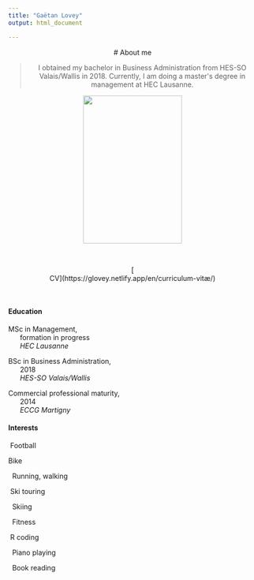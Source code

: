 ```yaml
---
title: "Gaëtan Lovey"
output: html_document

---
```

<center> 
# About me

> I obtained my bachelor in Business Administration from HES-SO Valais/Wallis in 2018. 
> Currently, I am doing a master's degree in management at HEC Lausanne. 
</p></center>

<p align="center">
  <img src="/profile.png" width="200" height="300"/>
</p>

<p>&nbsp; </p>

<center> 
[<i class="fas fa-folder fa-2x"></i> <br/>CV](https://glovey.netlify.app/en/curriculum-vitæ/)
</p></center>

<p>&nbsp; </p>

<div class="container">
   <div class="col-lg-6 col-md-6 col-sm-12 col-xs-12">
   
#### **Education** 

<i class="fas fa-graduation-cap fa-pulse"></i> MSc in Management, <br/>      formation in progress
<br/>      *HEC Lausanne*

<i class="fas fa-graduation-cap"></i> BSc in Business Administration, <br/>      2018 
<br/>      *HES-SO Valais/Wallis*

<i class="fas fa-graduation-cap"></i> Commercial professional maturity, <br/>      2014 
<br/>      *ECCG Martigny*
  
</p></center>

<center>  
   </div>
   <div class="col-lg-6 col-md-6 col-sm-12 col-xs-12">
   
#### **Interests** 
    
<i class="far fa-futbol"></i>  Football 
<br/>

<i class="fas fa-bicycle"></i> Bike
<br/>

<i class="fas fa-running"></i>   Running, walking
<br/>

<i class="fas fa-skiing-nordic"></i>  Ski touring
<br/>

<i class="fas fa-skiing"></i>   Skiing
<br/>

<i class="fas fa-heartbeat"></i>   Fitness
<br/>

<i class="fab fa-r-project"></i>  R coding
<br/>

<i class="fas fa-music"></i>   Piano playing
<br/>

<i class="fas fa-book-reader"></i>   Book reading
<br/>

</p></center>
   </div>
<div>

<p>&nbsp; </p>


